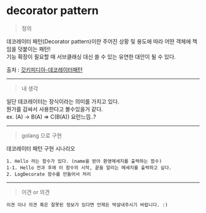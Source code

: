 # decorator pattern

> 정의  

데코레이터 패턴(Decorator pattern)이란 주어진 상황 및 용도에 따라 어떤 객체에 책임을 덧붙이는 패턴!  
기능 확장이 필요할 때 서브클래싱 대신 쓸 수 있는 유연한 대안이 될 수 있다.

출처 : [갓키피디아-데코레이터패턴][wiki-decorator-pattern]

[wiki-decorator-pattern]: https://ko.wikipedia.org/wiki/%EB%8D%B0%EC%BD%94%EB%A0%88%EC%9D%B4%ED%84%B0_%ED%8C%A8%ED%84%B4 "위키피디아로 고고씽"

<hr/>

> 내 생각

일단 데코레이터는 장식이라는 의미를 가지고 있다.  
뭔가를 감싸서 사용한다고 볼수있을거 같다.  
ex. (A) -> B(A) => C(B(A)) 요런느낌..?  

<hr />

> golang 으로 구현

데코레이터 패턴 구현 시나리오
```plaintext
1. Hello 라는 함수가 있다. (name을 받아 환영메세지를 출력하는 함수)
1-1. Hello 전과 후에 이 함수의 시작, 끝을 알리는 메세지를 출력하고 싶다.
2. LogDecorate 함수를 만들어서 처리
```

<hr/>

> 이견 or 의견

```
이견 이나 의견 혹은 잘못된 정보가 있다면 언제든 박살내주시기 바랍니다. :)
```
